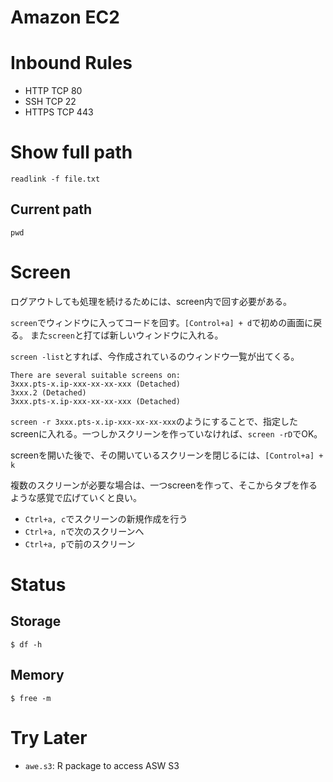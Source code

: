 # Amazon EC2

# Inbound Rules
* HTTP TCP 80
* SSH TCP 22
* HTTPS TCP 443

# Show full path
`readlink -f file.txt`

## Current path
`pwd`

# Screen
ログアウトしても処理を続けるためには、screen内で回す必要がある。

`screen`でウィンドウに入ってコードを回す。`[Control+a] + d`で初めの画面に戻る。
また`screen`と打てば新しいウィンドウに入れる。

`screen -list`とすれば、今作成されているのウィンドウ一覧が出てくる。
```
There are several suitable screens on:
3xxx.pts-x.ip-xxx-xx-xx-xxx (Detached)
3xxx.2 (Detached)
3xxx.pts-x.ip-xxx-xx-xx-xxx (Detached)
```

`screen -r 3xxx.pts-x.ip-xxx-xx-xx-xxx`のようにすることで、指定したscreenに入れる。一つしかスクリーンを作っていなければ、`screen -rD`でOK。

screenを開いた後で、その開いているスクリーンを閉じるには、`[Control+a] + k`

複数のスクリーンが必要な場合は、一つscreenを作って、そこからタブを作るような感覚で広げていくと良い。
* `Ctrl+a, c`でスクリーンの新規作成を行う
* `Ctrl+a, n`で次のスクリーンへ
* `Ctrl+a, p`で前のスクリーン

# Status
## Storage
`$ df -h`

## Memory
`$ free -m`

# Try Later
* `awe.s3`: R package to access ASW S3
